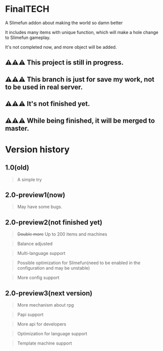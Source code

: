 
FinalTECH
=

A Slimefun addon about making the world so damn better


It includes many items with unique function, which will make a hole change to Slimefun gameplay.

It's not completed now, and more object will be added.

⚠⚠⚠ This project is still in progress.
-
⚠⚠⚠ This branch is just for save my work, not to be used in real server.
-
⚠⚠⚠ It's not finished yet.
-
⚠⚠⚠ While being finished, it will be merged to master.
-

Version history
=

1.0(old)
-
> A simple try

2.0-preview1(now)
-
> May have some bugs.

2.0-preview2(not finished yet)
-
> ~~Double more~~ Up to 200 items and machines

> Balance adjusted

> Multi-language support

> Possible optimization for Slimefun(need to be enabled in the configuration and may be unstable)

> More config support

2.0-preview3(next version)
-
> More mechanism about rpg

> Papi support

> More api for developers

> Optimization for language support 

> Template machine support
